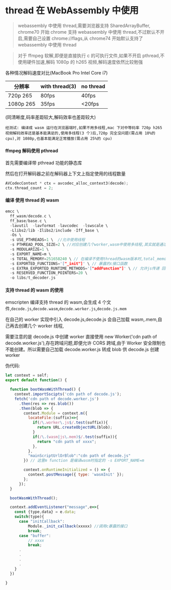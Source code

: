 # thread 在 WebAssembly 中使用

> webassembly 中使用 thread,需要浏览器支持 SharedArrayBuffer, chrome70 开始 chrome 支持 webassembly 中使用 thread,不过默认不开启,需要自己设置 chrome://flags,从 chrome74 开始默认支持了 webassembly 中使用 thread

> 对于 ffmpeg 软解,即便是直接执行 c 的可执行文件,如果不开启 pthread,不使用硬件加速,解码 1080p 的 h265 视频,解码速度依然比较勉强

各种情况解码速度对比(MacBook Pro Intel Core i7)

| 分辨率    | with thread(3) | no thread |
| --------- | -------------- | --------- |
| 720p 265  | 80fps          | 40fps     |
| 1080p 265 | 35fps          | <20fps    |

(同清晰度,码率差距较大,解码效率也差距较大)

`经测试: 编译成 wasm 运行在浏览器端时,如果不用多线程,mac 下对中等码率 720p h265 视频解码效率还是基本能满足的,使用多线程(3 个)后,720p 完全没问题(需占用 10%的 cpu),对 1080p,也基本能满足正常播放(需占用 25%的 cpu)`

#### ffmpeg 解码使用 pthread

首先需要编译带 pthread 功能的静态库

然后在打开解码器之前在解码器上下文上指定使用的线程数量

```c
AVCodecContext * ctx = avcodec_alloc_context3(decode);
ctx.thread_count = 2;
```

#### 编译 使用 thread 的 wasm

```c
emcc \
  ff_wasm/decode.c \
  ff_base/base.c \
  -lavutil  -lavformat -lavcodec  -lswscale \
  -Llibs2/lib -Ilibs2/include -Iff_base \
  -Os \
  -s USE_PTHREADS=1 \  //允许使用线程
  -s PTHREAD_POOL_SIZE=2 \ //对应创建几个worker,wasm中使用多线程,其实就是通过worker+sharedArrayBuffer。对ffmpeg方法实现中使用thread实现的部分,在浏览器端运行时,变成对应的几个worker执行
  -s MODULARIZE=1 \
  -s EXPORT_NAME=m \
  -s TOTAL_MEMORY=251658240 \ // 在编译不使用thread的wasm版本时,total_memory可以指定一个较小的值,然后指定ALLOW_MEMORY_GROWTH,自动增长。但使用thread时,结合ALLOW_MEMORY_GROWTH会有问题,需要TOTAL_MEMORY指定一个相对较大的值
  -s EXPORTED_FUNCTIONS='["_init"]' \ // 暴露的c接口函数
  -s EXTRA_EXPORTED_RUNTIME_METHODS='["addFunction"]' \ // 允许js传递 回调函数给c代码用,通过Module.addFunction() 运行时添加
  -s RESERVED_FUNCTION_POINTERS=20 \
  -o libs/t_decoder.js
```

#### 支持 thread 的 wasm 的使用

emscripten 编译支持 thread 的 wasm,会生成 4 个文件,`decode.js`,`decode.wasm`,`decode.worker.js`,`decode.js.mem`

在自己的 worker 实现中引入 decode.js,decode.js 会自己加载 wasm,.mem,自己再去创建几个 worker 线程,

需要注意的是 decode.js 中创建 worker 直接使用 new Worker('cdn path of decode.worker.js'),存在跨域问题,即便允许 CORS 跨域,由于 Worker 安全限制也不能创建。所以需要自己加载 decode.worker.js 转成 blob 供 decode.js 创建 worker

伪代码:

```javascript
let context = self;
export default function() {

  function bootWasmWithThread() {
    context.importSscipts('cdn path of decode.js');
    fetch('cdn path of decode.worker.js')
      .then(res => res.blob())
      .then(blob => {
        context.Module = context.m({
          locateFile:(suffix)=>{
            if(/\.worker\.js$/.test(suffix)){
              return URL.createObjectURL(blob);
            }
            if(/\.(wasm|js\.mem)$/.test(suffix)){
              return "cdn path of xxxx";
            },
          },
          "mainScriptUrlOrBlob":"cdn path of decode.js"
        }) // 这里m function 是编译wasm时指定的 -s EXPORT_NAME=m

        context.onRuntimeInitialized = () => {
          context.postMessage({ type: 'wasmInit' });
        };
      });
  }

  bootWasmWithThread();

  context.addEventListener("message",e=>{
    const {type,data} = e.data;
    switch(type){
      case "initCallback":
          Module._init_callback(xxxxx) //调用c暴露的接口
          break;
      case "buffer":
          // xxxx
          break;
      .
      .
      .
      .
    }
  })

}
```
